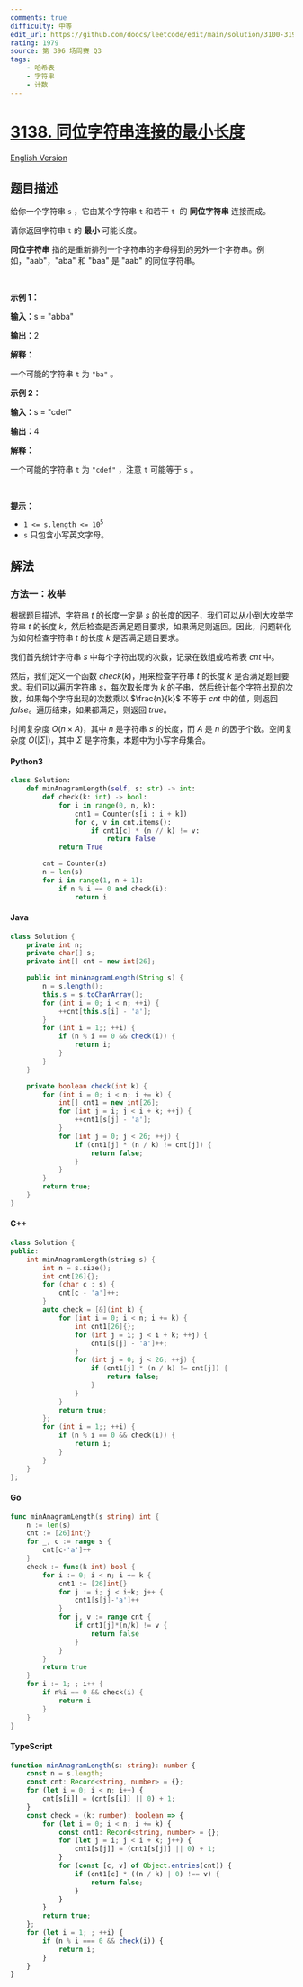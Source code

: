 ```yaml
---
comments: true
difficulty: 中等
edit_url: https://github.com/doocs/leetcode/edit/main/solution/3100-3199/3138.Minimum%20Length%20of%20Anagram%20Concatenation/README.md
rating: 1979
source: 第 396 场周赛 Q3
tags:
    - 哈希表
    - 字符串
    - 计数
---
```


<!-- problem:start -->

# [3138. 同位字符串连接的最小长度](https://leetcode.cn/problems/minimum-length-of-anagram-concatenation)

[English Version](/solution/3100-3199/3138.Minimum%20Length%20of%20Anagram%20Concatenation/README_EN.md)

## 题目描述

<!-- description:start -->

<p>给你一个字符串&nbsp;<code>s</code>&nbsp;，它由某个字符串&nbsp;<code>t</code>&nbsp;和若干&nbsp;<code>t</code>&nbsp; 的&nbsp;<strong>同位字符串</strong>&nbsp;连接而成。</p>

<p>请你返回字符串 <code>t</code>&nbsp;的 <strong>最小</strong>&nbsp;可能长度。</p>

<p><strong>同位字符串</strong>&nbsp;指的是重新排列一个字符串的字母得到的另外一个字符串。例如，"aab"，"aba" 和 "baa" 是 "aab" 的同位字符串。</p>

<p>&nbsp;</p>

<p><strong class="example">示例 1：</strong></p>

<div class="example-block">
<p><span class="example-io"><b>输入：</b>s = "abba"</span></p>

<p><span class="example-io"><b>输出：</b>2</span></p>

<p><strong>解释：</strong></p>

<p>一个可能的字符串&nbsp;<code>t</code>&nbsp;为&nbsp;<code>"ba"</code>&nbsp;。</p>
</div>

<p><strong class="example">示例 2：</strong></p>

<div class="example-block">
<p><span class="example-io"><b>输入：</b>s = "cdef"</span></p>

<p><span class="example-io"><b>输出：</b>4</span></p>

<p><strong>解释：</strong></p>

<p>一个可能的字符串&nbsp;<code>t</code>&nbsp;为&nbsp;<code>"cdef"</code>&nbsp;，注意&nbsp;<code>t</code>&nbsp;可能等于&nbsp;<code>s</code>&nbsp;。</p>
</div>

<p>&nbsp;</p>

<p><strong>提示：</strong></p>

<ul>
	<li><code>1 &lt;= s.length &lt;= 10<sup>5</sup></code></li>
	<li><code>s</code>&nbsp;只包含小写英文字母。</li>
</ul>

<!-- description:end -->

## 解法

<!-- solution:start -->

### 方法一：枚举

根据题目描述，字符串 $\textit{t}$ 的长度一定是 $\textit{s}$ 的长度的因子，我们可以从小到大枚举字符串 $\textit{t}$ 的长度 $k$，然后检查是否满足题目要求，如果满足则返回。因此，问题转化为如何检查字符串 $\textit{t}$ 的长度 $k$ 是否满足题目要求。

我们首先统计字符串 $\textit{s}$ 中每个字符出现的次数，记录在数组或哈希表 $\textit{cnt}$ 中。

然后，我们定义一个函数 $\textit{check}(k)$，用来检查字符串 $\textit{t}$ 的长度 $k$ 是否满足题目要求。我们可以遍历字符串 $\textit{s}$，每次取长度为 $k$ 的子串，然后统计每个字符出现的次数，如果每个字符出现的次数乘以 $\frac{n}{k}$ 不等于 $\textit{cnt}$ 中的值，则返回 $\textit{false}$。遍历结束，如果都满足，则返回 $\textit{true}$。

时间复杂度 $O(n \times A)$，其中 $n$ 是字符串 $\textit{s}$ 的长度，而 $A$ 是 $n$ 的因子个数。空间复杂度 $O(|\Sigma|)$，其中 $\Sigma$ 是字符集，本题中为小写字母集合。

<!-- tabs:start -->

#### Python3

```python
class Solution:
    def minAnagramLength(self, s: str) -> int:
        def check(k: int) -> bool:
            for i in range(0, n, k):
                cnt1 = Counter(s[i : i + k])
                for c, v in cnt.items():
                    if cnt1[c] * (n // k) != v:
                        return False
            return True

        cnt = Counter(s)
        n = len(s)
        for i in range(1, n + 1):
            if n % i == 0 and check(i):
                return i
```

#### Java

```java
class Solution {
    private int n;
    private char[] s;
    private int[] cnt = new int[26];

    public int minAnagramLength(String s) {
        n = s.length();
        this.s = s.toCharArray();
        for (int i = 0; i < n; ++i) {
            ++cnt[this.s[i] - 'a'];
        }
        for (int i = 1;; ++i) {
            if (n % i == 0 && check(i)) {
                return i;
            }
        }
    }

    private boolean check(int k) {
        for (int i = 0; i < n; i += k) {
            int[] cnt1 = new int[26];
            for (int j = i; j < i + k; ++j) {
                ++cnt1[s[j] - 'a'];
            }
            for (int j = 0; j < 26; ++j) {
                if (cnt1[j] * (n / k) != cnt[j]) {
                    return false;
                }
            }
        }
        return true;
    }
}
```

#### C++

```cpp
class Solution {
public:
    int minAnagramLength(string s) {
        int n = s.size();
        int cnt[26]{};
        for (char c : s) {
            cnt[c - 'a']++;
        }
        auto check = [&](int k) {
            for (int i = 0; i < n; i += k) {
                int cnt1[26]{};
                for (int j = i; j < i + k; ++j) {
                    cnt1[s[j] - 'a']++;
                }
                for (int j = 0; j < 26; ++j) {
                    if (cnt1[j] * (n / k) != cnt[j]) {
                        return false;
                    }
                }
            }
            return true;
        };
        for (int i = 1;; ++i) {
            if (n % i == 0 && check(i)) {
                return i;
            }
        }
    }
};
```

#### Go

```go
func minAnagramLength(s string) int {
	n := len(s)
	cnt := [26]int{}
	for _, c := range s {
		cnt[c-'a']++
	}
	check := func(k int) bool {
		for i := 0; i < n; i += k {
			cnt1 := [26]int{}
			for j := i; j < i+k; j++ {
				cnt1[s[j]-'a']++
			}
			for j, v := range cnt {
				if cnt1[j]*(n/k) != v {
					return false
				}
			}
		}
		return true
	}
	for i := 1; ; i++ {
		if n%i == 0 && check(i) {
			return i
		}
	}
}
```

#### TypeScript

```ts
function minAnagramLength(s: string): number {
    const n = s.length;
    const cnt: Record<string, number> = {};
    for (let i = 0; i < n; i++) {
        cnt[s[i]] = (cnt[s[i]] || 0) + 1;
    }
    const check = (k: number): boolean => {
        for (let i = 0; i < n; i += k) {
            const cnt1: Record<string, number> = {};
            for (let j = i; j < i + k; j++) {
                cnt1[s[j]] = (cnt1[s[j]] || 0) + 1;
            }
            for (const [c, v] of Object.entries(cnt)) {
                if (cnt1[c] * ((n / k) | 0) !== v) {
                    return false;
                }
            }
        }
        return true;
    };
    for (let i = 1; ; ++i) {
        if (n % i === 0 && check(i)) {
            return i;
        }
    }
}
```

<!-- tabs:end -->

<!-- solution:end -->

<!-- problem:end -->
